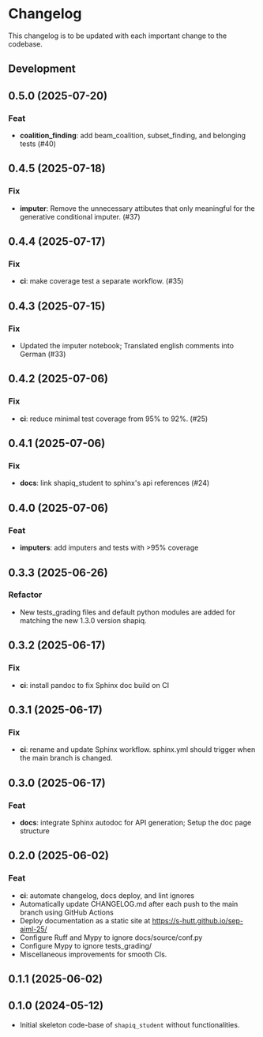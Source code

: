 # Changelog
This changelog is to be updated with each important change to the codebase.

## Development

## 0.5.0 (2025-07-20)

### Feat

- **coalition_finding**: add beam_coalition, subset_finding, and belonging tests (#40)

## 0.4.5 (2025-07-18)

### Fix

- **imputer**: Remove the unnecessary attibutes that only meaningful for the generative conditional imputer. (#37)

## 0.4.4 (2025-07-17)

### Fix

- **ci**: make coverage test a separate workflow. (#35)

## 0.4.3 (2025-07-15)

### Fix

- Updated the imputer notebook; Translated english comments into German (#33)

## 0.4.2 (2025-07-06)

### Fix

- **ci**: reduce minimal test coverage from 95% to 92%. (#25)

## 0.4.1 (2025-07-06)

### Fix

- **docs**: link shapiq_student to sphinx's api references (#24)

## 0.4.0 (2025-07-06)

### Feat

- **imputers**: add imputers and tests with >95% coverage

## 0.3.3 (2025-06-26)

### Refactor

- New tests_grading files and default python modules are added for matching the new 1.3.0 version shapiq.

## 0.3.2 (2025-06-17)

### Fix

- **ci**: install pandoc to fix Sphinx doc build on CI

## 0.3.1 (2025-06-17)

### Fix

- **ci**: rename and update Sphinx workflow. sphinx.yml should trigger when the main branch is changed.

## 0.3.0 (2025-06-17)

### Feat

- **docs**: integrate Sphinx autodoc for API generation; Setup the doc page structure

## 0.2.0 (2025-06-02)

### Feat

- **ci**: automate changelog, docs deploy, and lint ignores
- Automatically update CHANGELOG.md after each push to the main branch using GitHub Actions
- Deploy documentation as a static site at https://s-hutt.github.io/sep-aiml-25/
- Configure Ruff and Mypy to ignore docs/source/conf.py
- Configure Mypy to ignore tests_grading/
- Miscellaneous improvements for smooth CIs.

## 0.1.1 (2025-06-02)

## 0.1.0 (2024-05-12)
- Initial skeleton code-base of `shapiq_student` without functionalities.
